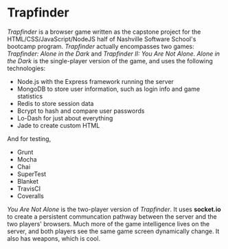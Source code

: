 Trapfinder
==========

*Trapfinder* is a browser game written as the capstone project for the HTML/CSS/JavaScript/NodeJS half of Nashville Software School's bootcamp program. *Trapfinder* actually encompasses two games:
*Trapfinder: Alone in the Dark* and *Trapfinder II: You Are Not Alone*. *Alone in the Dark* is the single-player version of the game, and uses the following technologies:

- Node.js with the Express framework running the server
- MongoDB to store user information, such as login info and game statistics
- Redis to store session data
- Bcrypt to hash and compare user passwords
- Lo-Dash for just about everything
- Jade to create custom HTML

And for testing,

- Grunt
- Mocha
- Chai
- SuperTest
- Blanket
- TravisCI
- Coveralls

*You Are Not Alone* is the two-player version of *Trapfinder*. It uses **socket.io** to create a persistent communcation pathway between the server and the two players' browsers. Much more of
the game intelligence lives on the server, and both players see the same game screen dynamically change. It also has weapons, which is cool.
